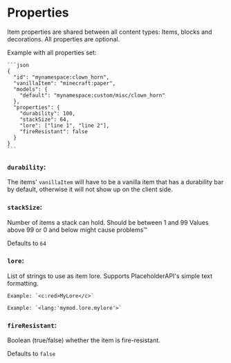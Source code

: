 # Properties

Item properties are shared between all content types: Items, blocks and decorations.
All properties are optional.

Example with all properties set:
~~~admonish example
```json
{
  "id": "mynamespace:clown_horn",
  "vanillaItem": "minecraft:paper",
  "models": {
    "default": "mynamespace:custom/misc/clown_horn"
  },
  "properties": {
    "durability": 100,
    "stackSize": 64,
    "lore": ["line 1", "line 2"],
    "fireResistant": false
  }
}
```
~~~

### `durability`:

The items' `vanillaItem` will have to be a vanilla item that has a durability bar by default, otherwise it will not show up on the client side.

### `stackSize`:

Number of items a stack can hold.
Should be between 1 and 99
Values above 99 or 0 and below might cause problems™

Defaults to `64`

### `lore`:

List of strings to use as item lore. Supports PlaceholderAPI's simple text formatting.

~~~admonish example
Example: `<c:red>MyLore</c>`

Example: `<lang:'mymod.lore.mylore'>`
~~~

### `fireResistant`:

Boolean (true/false) whether the item is fire-resistant.

Defaults to `false`